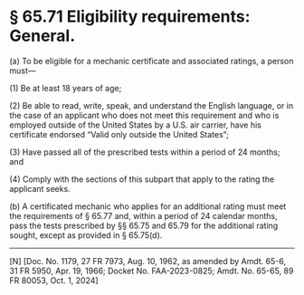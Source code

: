 # § 65.71   Eligibility requirements: General.

(a) To be eligible for a mechanic certificate and associated ratings, a person must—


(1) Be at least 18 years of age; 


(2) Be able to read, write, speak, and understand the English language, or in the case of an applicant who does not meet this requirement and who is employed outside of the United States by a U.S. air carrier, have his certificate endorsed “Valid only outside the United States”; 


(3) Have passed all of the prescribed tests within a period of 24 months; and 


(4) Comply with the sections of this subpart that apply to the rating the applicant seeks.


(b) A certificated mechanic who applies for an additional rating must meet the requirements of § 65.77 and, within a period of 24 calendar months, pass the tests prescribed by §§ 65.75 and 65.79 for the additional rating sought, except as provided in § 65.75(d).



---

[N] [Doc. No. 1179, 27 FR 7973, Aug. 10, 1962, as amended by Amdt. 65-6, 31 FR 5950, Apr. 19, 1966; Docket No. FAA-2023-0825; Amdt. No. 65-65, 89 FR 80053, Oct. 1, 2024]






